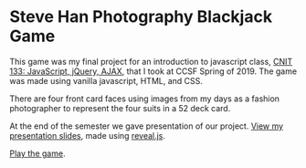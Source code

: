 # Steve Han Photography Blackjack Game

This game was my final project for an introduction to javascript class, [CNIT 133: JavaScript, jQuery, AJAX](https://ccsf.edu/Schedule/CD/CNIT%20133.htm), that I took at CCSF Spring of 2019.  The game was made using vanilla javascript, HTML, and CSS.

There are four front card faces using images from my days as a fashion photographer to represent the four suits in a 52 deck card.

At the end of the semester we gave presentation of our project.  [View my presentation slides](https://cocky-benz-f77e67.netlify.app/presentation/final.html), made using [reveal.js](https://revealjs.com/).

[Play the game](https://cocky-benz-f77e67.netlify.app/). 


